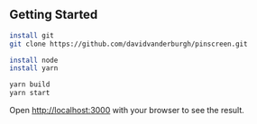 ## Getting Started

```bash
install git 
git clone https://github.com/davidvanderburgh/pinscreen.git

install node
install yarn

yarn build
yarn start
```

Open [http://localhost:3000](http://localhost:3000) with your browser to see the result.
